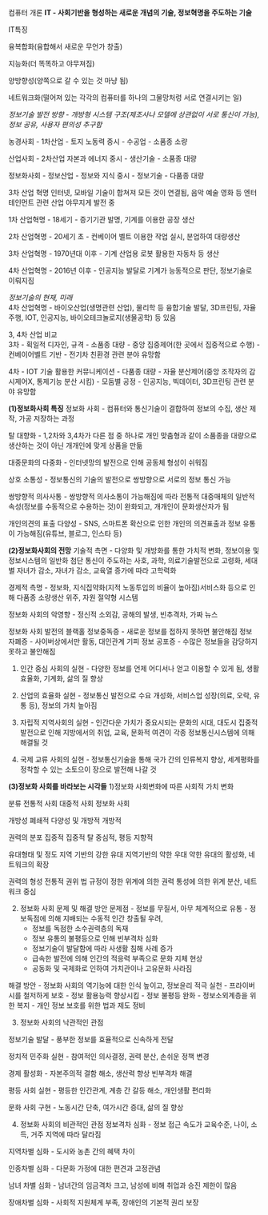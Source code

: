 컴퓨터 개론
**IT - 사회기반을 형성하는 새로운 개념의 기술, 정보혁명을 주도하는 기술**  

IT특징 

융복합화(융합해서 새로운 무언가 창출)

지능화(더 똑똑하고 야무져짐)

양방향성(양쪽으로 갈 수 있는 것 마냥 됨)

네트워크화(떨어져 있는 각각의 컴퓨터를 하나의 그물망처렁 서로 연결시키는 일)  

*정보기술 발전 방향 - 개방형 시스템 구조(제조사나 모델에 상관없이 서로 통신이 가능), 정보 공유, 사용자 편의성 추구함*  

농경사회 - 1차산업 - 토지 노동력 중시 - 수공업 - 소품종 소량  

산업사회 - 2차산업 자본과 에너지 중시 - 생산기술 - 소품종 대량  

정보화사회 - 정보산업 - 정보와 지식 중시 - 정보기술 - 다품종 대량  

3차 산업 혁명 인터넷, 모바일 기술이 합쳐져 모든 것이 연결됨, 음악 예술 영화 등 엔터테인먼트 관련 산업 야무지게 발전 중  

1차 산업혁명 - 18세기 - 증기기관 발명, 기계를 이용한 공장 생산  

2차 산업혁명 - 20세기 초 - 컨베이어 벨트 이용한 작업 실시, 분업하여 대량생산  

3차 산업혁명 - 1970년대 이후 - 기계 산업용 로봇 활용한 자동차 등 생산

4차 산업혁명 - 2016년 이후 - 인공지능 발달로 기계가 능동적으로 판단, 정보기술로 이뤄지짐  

*정보기술의 현재, 미래*   
4차 산업혁명 - 바이오산업(생명관련 산업), 물리학 등 융합기술 발달, 3D프린팅, 자율주행, IOT, 인공지능, 바이오테크놀로지(생물공학) 등 있음  

3, 4차 산업 비교  
3차 - 획일적 디자인, 규격 - 소품종 대량 - 중앙 집중제어(한 곳에서 집중적으로 수행)  - 컨베이어벨트 기반 - 전기차 친환경 관련 분야 유망함  

4차 - IOT 기술 활용한 커뮤니케이션 - 다품종 대량 - 자율 분산제어(중앙 조작자의 감시제어X, 통제기능 분산 시킴) - 모둠별 공정 - 인공지능, 빅데이터, 3D프린팅 관련 분야 유망함  

**(1)정보화사회 특징**
정보화 사회 - 컴퓨터와 통신기술이 결합하여 정보의 수집, 생산 제작, 가공 저장하는 과정  


탈 대향화 - 1,2차와 3,4차가 다른 점 중 하나로 개인 맞춤형과 같이 소품종을 대량으로 생산하는 것이 아닌 개개인에 맞게 상품을 만듦  

대중문화의 다중화 - 인터넷망의 발전으로 인해 공동체 형성이 쉬워짐  

상호 소통성 - 정보통신의 기술의 발전으로 쌍방향으로 서로의 정보 통신 가능

쌍방향적 의사사통 - 쌍방향적 의사소통이 가능해짐에 따라 전통적 대중매체의 일반적 속성(정보를 수동적으로 수용하는 것)이 완화되고, 개개인이 문화생산자가 됨

개인의견의 표출 다양성 - SNS, 스마트폰 확산으로 인한 개인의 의견표출과 정보 유통이 가능해짐(유튜브, 블로그, 인스타 등)

**(2)정보화사회의 전망**
기술적 측면 - 다양화 및 개방화를 통한 가치적 변화, 정보이용 및 정보시스템의 일반화 첨단 통신이 주도하는 사호, 과학, 의료기술발전으로 고령화, 세대별 자녀가 감소, 자녀가 감소, 교육열 증가에 따라 고학력화

경제적 측명 - 정보화, 지식집약화(지적 노동투입의 비율이 높아짐)서비스화 등으로 인해 다품종 소량생산 위주, 자원 절약형 시스템

정보화 사회의 악영향 - 정신적 소외감, 공해의 발생, 빈추격차, 가짜 뉴스

정보화 사회 발전의 블랙홀
정보중독증 - 새로운 정보를 접하지 못하면 불안해짐
정보 자폐증 - 사이버상에서만 활동, 대인관계 기피
정보 공포증 - 수많은 정보들을 감당하지 못하고 불안해짐

1) 인간 중심 사회의 실현 - 다양한 정보를 언제 어디서나 얻고 이용할 수 있게 됨, 생활 효율화, 기계화, 삶의 질 향상

2) 산업의 효율화 실현 - 정보통신 발전으로 수요 개성화, 서비스업 성장(의료, 오락, 유통 등), 정보의 가치 높아짐

3) 자립적 지역사회의 실현 - 인간다운 가치가 중요시되는 문화의 시대, 대도시 집중적 발전으로 인해 지방에서의 취업, 교육, 문화적 여견이 각종 정보통신시스템에 의해 해결될 것

4) 국제 교류 사회의 실현 - 정보통신기술을 통해 국가 간의 인류복지 향상, 세계평화를 정착할 수 있는 소토으이 장으로 발전해 나갈 것

**(3)정보화 사회를 바라보는 시각들**
1)정보화 사회변화에 따른 사회적 가치 변화

분류             전통적 사회             대중적 사회                    정보화 사회
 
개방성            폐쇄적             다양성 및 개방적                      개방적
 
권력의 분포        집중적                  집중적                      탈 중심적, 평등 지향적

유대형태 및 정도 지역 기반의 강한 유대   지역기반의 약한 우대      약한 유대의 활성화, 네트워크의 확장

권력의 형성      전통적 권위     법 규정이 정한 위계에 의한 권력 통성에 의한 위계 분산, 네트워크 중심

2) 정보화 사회 문제 및 해결 방안
문제점 - 정보를 무질서, 아무 체계적으로 유통 - 정보독점에 의해 지배되는 수동적 인간 창출될 우려,
      - 정보를 독점한 소수권력층의 독재
      - 정보 유통의 불평등으로 인해 빈부격차 심화
      - 정보기술이 발달함에 따라 사생활 침해 사례 증가
      - 급속한 발전에 의해 인간의 적응력 부족으로 문화 지체 현상
      - 공동화 및 국제화로 인하여 가치관이나 고유문화 사라짐
   
해결 방안 - 정보화 사회의 역기능에 대한 인식 높이고, 정보윤리 적극 실천
         - 프라이버시를 철저하게 보호
         - 정보 활용능력 향상시킴 - 정보 불평등 완화
         - 정보소외계층을 위한 복지
         - 개인 정보 보호를 위한 법과 제도 정비

3) 정보화 사회의 낙관적인 관점

정보기술 발달 - 풍부한 정보를 효율적으로 신속하게 전달

정치적 민주화 실현 - 참여적인 의사결정, 권력 분산, 손쉬운 정책 변경

경제 활성화 - 자본주의적 결함 해소, 생산력 향상 빈부격차 해결

평등 사회 실현 - 평등한 인간관계, 계층 간 갈등 해소, 개인생활 편리화

문화 사회 구현 - 노동시간 단축, 여가시간 증대, 삶의 질 향상


4) 정보화 사회의 비관적인 관점
정보격차 심화 - 정보 접근 속도가 교육수준, 나이, 소득, 거주 지역에 따라 달라짐

지역차별 심화 - 도시와 농촌 간의 혜택 차이

인종차별 심화 - 다문화 가정에 대한 편견과 고정관념

남녀 차별 심화 - 남녀간의 임금격차 크고, 남성에 비해 취업과 승진 제한이 많음

장애차별 심화 - 사회적 지원체계 부족, 장애인의 기본적 권리 보장 
        
